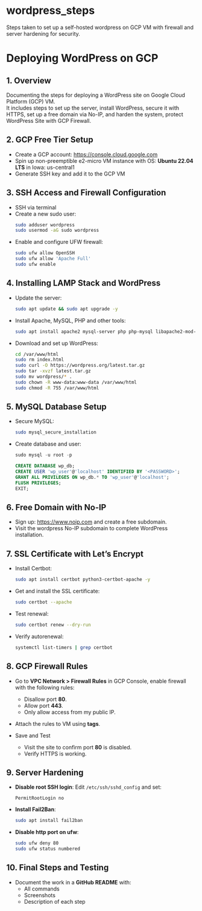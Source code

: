 # wordpress_steps
Steps taken to set up a self-hosted wordpress on GCP VM with firewall and server hardening for security.


# Deploying WordPress on GCP

## 1. Overview

Documenting the steps for deploying a WordPress site on Google Cloud Platform (GCP) VM.  
It includes steps to set up the server, install WordPress, secure it with HTTPS, set up a free domain via No-IP, and harden the system, protect WordPress Site with GCP Firewall.

## 2. GCP Free Tier Setup

- Create a GCP account: https://console.cloud.google.com 
- Spin up non-preemptible e2-micro VM instance with OS: **Ubuntu 22.04 LTS** in Iowa: us-central1
- Generate SSH key and add it to the GCP VM

## 3. SSH Access and Firewall Configuration

- SSH via terminal
- Create a new sudo user:
  ```bash
  sudo adduser wordpress
  sudo usermod -aG sudo wordpress
  ```
- Enable and configure UFW firewall:
  ```bash
  sudo ufw allow OpenSSH
  sudo ufw allow 'Apache Full'
  sudo ufw enable
  ```

## 4. Installing LAMP Stack and WordPress

- Update the server:
  ```bash
  sudo apt update && sudo apt upgrade -y
  ```

- Install Apache, MySQL, PHP and other tools:
  ```bash
  sudo apt install apache2 mysql-server php php-mysql libapache2-mod-php unzip curl -y
  ```

- Download and set up WordPress:
  ```bash
  cd /var/www/html
  sudo rm index.html
  sudo curl -O https://wordpress.org/latest.tar.gz
  sudo tar -xvzf latest.tar.gz
  sudo mv wordpress/* .
  sudo chown -R www-data:www-data /var/www/html
  sudo chmod -R 755 /var/www/html
  ```

## 5. MySQL Database Setup

- Secure MySQL:
  ```bash
  sudo mysql_secure_installation
  ```

- Create database and user:
  ```sql
  sudo mysql -u root -p

  CREATE DATABASE wp_db;
  CREATE USER 'wp_user'@'localhost' IDENTIFIED BY '<PASSWORD>';
  GRANT ALL PRIVILEGES ON wp_db.* TO 'wp_user'@'localhost';
  FLUSH PRIVILEGES;
  EXIT;
  ```

## 6. Free Domain with No-IP

- Sign up: https://www.noip.com and create a free subdomain.
- Visit the wordpress No-IP subdomain to complete WordPress installation.

## 7. SSL Certificate with Let’s Encrypt

- Install Certbot:
  ```bash
  sudo apt install certbot python3-certbot-apache -y
  ```
- Get and install the SSL certificate:
  ```bash
  sudo certbot --apache
  ```

- Test renewal:
  ```bash
  sudo certbot renew --dry-run
  ```
 
- Verify autorenewal:
  ```bash
  systemctl list-timers | grep certbot
  ```

## 8. GCP Firewall Rules 

- Go to **VPC Network > Firewall Rules** in GCP Console, enable firewall with the following rules:
    - Disallow port **80**.
    - Allow port **443**.
    - Only allow access from my public IP.

- Attach the rules to VM using **tags**.

- Save and Test
    - Visit the site to confirm port **80** is disabled.
    - Verify HTTPS is working.

## 9. Server Hardening

- **Disable root SSH login**:
  Edit `/etc/ssh/sshd_config` and set:
  ```
  PermitRootLogin no
  ```

- **Install Fail2Ban**:
  ```bash
  sudo apt install fail2ban
  ```

- **Disable http port on ufw**:
  ```bash
  sudo ufw deny 80
  sudo ufw status numbered
  ```

## 10. Final Steps and Testing

- Document the work in a **GitHub README** with:
  - All commands
  - Screenshots
  - Description of each step

